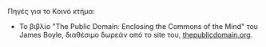 Πηγές για το Κοινό κτήμα:

* Το βιβλίο "The Public Domain: Enclosing the Commons of the Mind" του James Boyle, διαθέσιμο δωρεάν από το site του,
  [thepublicdomain.org](https://www.thepublicdomain.org/).
